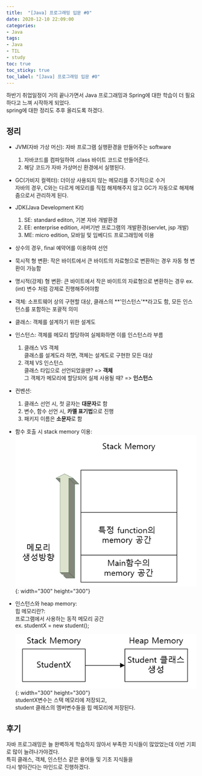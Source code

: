 ```yaml
---
title:  "[Java] 프로그래밍 입문 #0"
date: 2020-12-10 22:09:00
categories:
- Java
tags:
- Java
- TIL
- study
toc: true
toc_sticky: true
toc_label: "[Java] 프로그래밍 입문 #0"
---
```

하반기 취업일정이 거의 끝나가면서 Java 프로그래밍과 Spring에 대한 학습이 더 필요하다고 느껴 시작하게 되었다.  
spring에 대한 정리도 추후 올리도록 하겠다.

## 정리
- JVM(자바 가상 머신): 자바 프로그램 실행환경을 만들어주는 software  
    1. 자바코드를 컴파일하여 .class 바이트 코드로 만들어준다.
    2. 해당 코드가 자바 가상머신 환경에서 실행된다.
- GC(가비지 컬렉터): 더이상 사용되지 않는 메모리를 주기적으로 수거  
    자바의 경우, C와는 다르게 메모리를 직접 해제해주지 않고 GC가 자동으로 해제해줌으로서 관리하게 된다.
- JDK(Java Development Kit)
    1. SE: standard editon, 기본 자바 개발환경
    2. EE: enterprise edition, 서버기반 프로그램의 개발환경(servlet, jsp 개발)
    3. ME: micro edition, 모바일 및 임베디드 프로그래밍에 이용
- 상수의 경우, final 예약어를 이용하여 선언
- 묵시적 형 변환: 작은 바이트에서 큰 바이트의 자료형으로 변환하는 경우 자동 형 변환이 가능함  
- 명시적(강제) 형 변환: 큰 바이트에서 작은 바이트의 자료형으로 변환하는 경우 ex. (int) 변수 처럼 강제로 진행해주어야함  

- 객체: 소프트웨어 상의 구현할 대상, 클래스의 **'인스턴스'**라고도 함, 모든 인스턴스를 포함하는 포괄적 의미

- 클래스: 객체를 설계하기 위한 설계도
- 인스턴스: 객체를 메모리 할당하여 실체화하면 이를 인스턴스라 부름
    1. 클래스 VS 객체  
    클래스를 설계도라 하면, 객체는 설계도로 구현한 모든 대상
    2. 객체 VS 인스턴스  
    클래스 타입으로 선언되었을땐? => **객체**  
    그 객체가 메모리에 할당되어 실제 사용될 때? => **인스턴스**
- 컨벤션:  
    1. 클래스 선언 시, 첫 글자는 **대문자**로 함
    2. 변수, 함수 선언 시, **카멜 표기법**으로 진행 
    3. 패키지 이름은 **소문자**로 함

- 함수 호출 시 stack memory 이용:  
   ![Image Alt 텍스트](/assets/images/2020-12-10_image1.PNG){: width="300" height="300"}

- 인스턴스와 heap memory:  
    힙 메모리란?:  
        프로그램에서 사용하는 동적 메모리 공간  
    ex. studentX = new student();  
    
   ![Image Alt 텍스트](/assets/images/2020-12-10_image2.PNG){: width="300" height="300"}  
   studentX변수는 스택 메모리에 저장되고,  
   student 클래스의 멤버변수들을 힙 메모리에 저장된다.  

## 후기
  자바 프로그래밍은 늘 완벽하게 학습하지 않아서 부족한 지식들이 많았었는데 이번 기회로 많이 늘려나가야겠다.  
  특히 클래스, 객체, 인스턴스 같은 용어들 및 기초 지식들을  
  다시 쌓아간다는 마인드로 진행하겠다.
